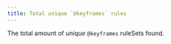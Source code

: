 ```yaml
---
title: Total unique `@keyframes` rules
---
```


The total amount of _unique_ `@keyframes` ruleSets found.
